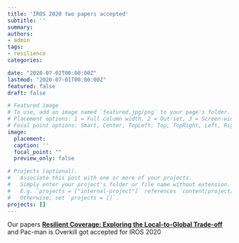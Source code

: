 ```yaml
---
title: 'IROS 2020 two papers accepted'
subtitle: ''
summary:
authors:
- admin
tags:
- resilience
categories:

date: "2020-07-02T00:00:00Z"
lastmod: "2020-07-01T00:00:00Z"
featured: false
draft: false

# Featured image
# To use, add an image named `featured.jpg/png` to your page's folder.
# Placement options: 1 = Full column width, 2 = Out-set, 3 = Screen-width
# Focal point options: Smart, Center, TopLeft, Top, TopRight, Left, Right, BottomLeft, Bottom, BottomRight
image:
  placement:
  caption: ''
  focal_point: ""
  preview_only: false

# Projects (optional).
#   Associate this post with one or more of your projects.
#   Simply enter your project's folder or file name without extension.
#   E.g. `projects = ["internal-project"]` references `content/project/deep-learning/index.md`.
#   Otherwise, set `projects = []`.
projects: []
---
```

Our papers [**Resilient Coverage: Exploring the Local-to-Global Trade-off**](https://arxiv.org/pdf/1910.01917) and Pac-man is Overkill got accepted for IROS 2020
